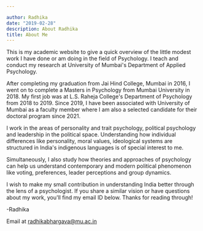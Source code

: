 ```yaml
---

author: Radhika
date: "2019-02-28"
description: About Radhika
title: About Me
---
```



This is my academic website to give a quick overview of the little modest work I have done or am doing in the field of Psychology. I teach and conduct my research at University of Mumbai's Department of Applied Psychology. 

After completing my graduation from Jai Hind College, Mumbai in 2016, I went on to complete a Masters in Psychology from Mumbai University in 2018. My first job was at L.S. Raheja College's Department of Psychology from 2018 to 2019. Since 2019, I have been associated with University of Mumbai as a faculty member where I am also a selected candidate for their doctoral program since 2021. 

I work in the areas of personality and trait psychology, political psychology and leadership in the political space. Understanding how individual differences like personality, moral values, ideological systems are structured in India's indigenous languages is of special interest to me. 

Simultaneously, I also study how theories and approaches of psychology can help us understand contemporary and modern political phenomenon like voting, preferences, leader perceptions and group dynamics. 

I wish to make my small contribution in understanding India better through the lens of a psychologist. If you share a similar vision or have questions about my work, you'll find my email ID below. Thanks for reading through! 

-Radhika

Email at radhikabhargava@mu.ac.in
